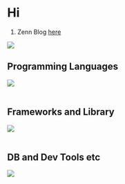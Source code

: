 # Hi
1. Zenn Blog [here](https://zenn.dev/na0kia)

![](https://github-readme-stats.vercel.app/api/top-langs?username=na0kiA&show_icons=true&locale=en&layout=compact)

## Programming Languages

<img src="https://skillicons.dev/icons?i=html,css,js,typescript,ruby," /> <br /><br />

## Frameworks and Library

<img src="https://skillicons.dev/icons?i=rails,jest,jquery,tailwind" /> <br /><br />

## DB and Dev Tools etc

<img src="https://skillicons.dev/icons?i=mysql,redis,docker,aws,figma,nginx,sentry" /> <br /><br />
